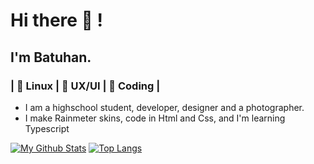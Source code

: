 # Hi there 👋 !
## I'm Batuhan.
### | 💛 Linux | 💙 UX/UI | 💚 Coding |
- I am a highschool student, developer, designer and a photographer.
- I make Rainmeter skins, code in Html and Css, and I'm learning Typescript

[![My Github Stats](https://github-readme-stats.vercel.app/api?username=yilmazbatuhanys)](https://github.com/anuraghazra/github-readme-stats)
[![Top Langs](https://github-readme-stats.vercel.app/api/top-langs/?username=yilmazbatuhanys&layout=compact)](https://github.com/anuraghazra/github-readme-stats)
